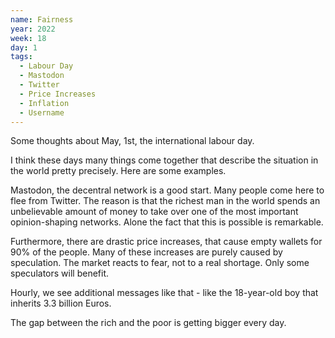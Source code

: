 ```yaml
---
name: Fairness
year: 2022
week: 18
day: 1
tags:
  - Labour Day
  - Mastodon
  - Twitter
  - Price Increases
  - Inflation
  - Username
---
```


Some thoughts about May, 1st, the international labour day.

I think these days many things come together that describe the situation in the
world pretty precisely. Here are some examples.

Mastodon, the decentral network is a good start. Many people come here to flee
from Twitter. The reason is that the richest man in the world spends an
unbelievable amount of money to take over one of the most important
opinion-shaping networks. Alone the fact that this is possible is remarkable.

Furthermore, there are drastic price increases, that cause empty wallets for 90%
of the people. Many of these increases are purely caused by speculation. The
market reacts to fear, not to a real shortage. Only some speculators will
benefit.

Hourly, we see additional messages like that - like the 18-year-old boy that
inherits 3.3 billion Euros.

The gap between the rich and the poor is getting bigger every day.
